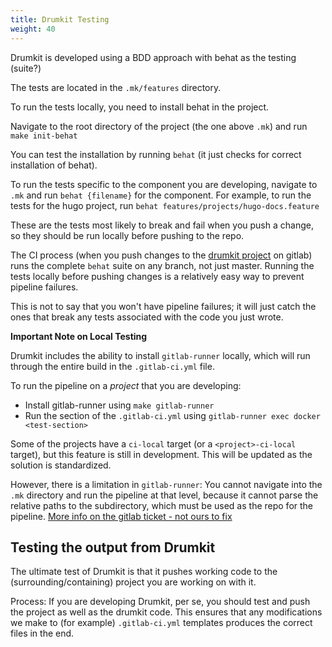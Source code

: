 ```yaml
---
title: Drumkit Testing
weight: 40
---
```


Drumkit is developed using a BDD approach with behat as the testing (suite?)

The tests are located in the `.mk/features` directory.

To run the tests locally, you need to install behat in the project.

Navigate to the root directory of the project (the one above `.mk`) and run `make init-behat`

You can test the installation by running `behat` (it just checks for correct installation of behat).

To run the tests specific to the component you are developing, navigate to `.mk` and run `behat {filename}` for the component. For example, to run the tests for the hugo project, run `behat features/projects/hugo-docs.feature`

These are the tests most likely to break and fail when you push a change, so they should be run locally before pushing to the repo. 

The CI process (when you push changes to the [drumkit project](https://gitlab.com/consensus.enterprises/drumkit) on gitlab) runs the complete `behat` suite on any branch, not just master. Running the tests locally before pushing changes is a relatively easy way to prevent pipeline failures.

This is not to say that you won't have pipeline failures; it will just catch the ones that break any tests associated with the code you just wrote.

**Important Note on Local Testing**

Drumkit includes the ability to install `gitlab-runner` locally, which will run through the entire build in the `.gitlab-ci.yml` file. 

To run the pipeline on a *project* that you are developing: 
- Install gitlab-runner using `make gitlab-runner`
- Run the section of the `.gitlab-ci.yml` using `gitlab-runner exec docker <test-section>`

Some of the projects have a `ci-local` target (or a `<project>-ci-local` target), but this feature is still in development. This will be updated as the solution is standardized. 

However, there is a limitation in `gitlab-runner`: You cannot navigate into the `.mk` directory and run the pipeline at that level, because it cannot parse the relative paths to the subdirectory, which must be used as the repo for the pipeline. [More info on the gitlab ticket - not ours to fix](https://gitlab.com/gitlab-org/gitlab-runner/-/issues/2054)


## Testing the output from Drumkit

The ultimate test of Drumkit is that it pushes working code to the (surrounding/containing) project you are working on with it.

Process:
If you are developing Drumkit, per se, you should test and push the project as well as the drumkit code. This ensures that any modifications we make to (for example) `.gitlab-ci.yml` templates produces the correct files in the end.

